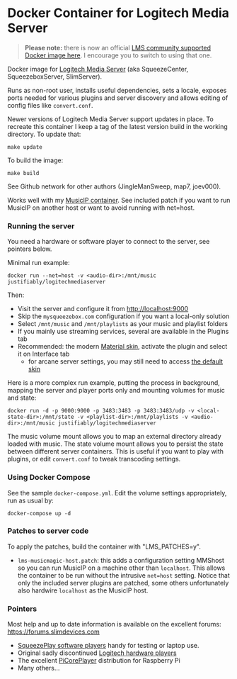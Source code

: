 # Docker Container for Logitech Media Server

> **Please note:** there is now an official 
> [LMS community supported Docker image here](https://hub.docker.com/r/lmscommunity/logitechmediaserver).  I encourage you to switch to using that one.

Docker image for
[Logitech Media Server](https://github.com/Logitech/slimserver) (aka
SqueezeCenter, SqueezeboxServer, SlimServer).

Runs as non-root user, installs useful dependencies, sets a locale,
exposes ports needed for various plugins and server discovery and
allows editing of config files like `convert.conf`.

Newer versions of Logitech Media Server support updates in place.  To
recreate this container I keep a tag of the latest version build in the
working directory.  To update that:

    make update

To build the image:

    make build

See Github network for other authors (JingleManSweep, map7, joev000).

Works well with my [MusicIP container](https://hub.docker.com/r/justifiably/musicip/).
See included patch if you want to run MusicIP on another host or want to
avoid running with net=host.


### Running the server

You need a hardware or software player to connect to the server, see
pointers below.

Minimal run example:

    docker run --net=host -v <audio-dir>:/mnt/music justifiably/logitechmediaserver

Then:

* Visit the server and configure it from <http://localhost:9000>
* Skip the `mysqueezebox.com` configuration if you want a local-only solution
* Select `/mnt/music` and `/mnt/playlists` as your music and playlist folders
* If you mainly use streaming services, several are available in the Plugins tab
* Recommended: the modern [Material skin][lms-material], activate the plugin and select it on Interface tab
    * for arcane server settings, you may still need to access [the default skin](http://localhost:9000)

Here is a more complex run example, putting the process in background, mapping the server
and player ports only and mounting volumes for music and state:

    docker run -d -p 9000:9000 -p 3483:3483 -p 3483:3483/udp -v <local-state-dir>:/mnt/state -v <playlist-dir>:/mnt/playlists -v <audio-dir>:/mnt/music justifiably/logitechmediaserver

The music volume mount allows you to map an external directory already
loaded with music.  The state volume mount allows you to persist the
state between different server containers.  This is useful if you want
to play with plugins, or edit `convert.conf` to tweak transcoding
settings.


### Using Docker Compose

See the sample `docker-compose.yml`.  Edit the volume settings
appropriately, run as usual by:

    docker-compose up -d


### Patches to server code

To apply the patches, build the container with "LMS_PATCHES=y".

* `lms-musicmagic-host.patch`: this adds a configuration setting
  MMShost so you can run MusicIP on a machine other than `localhost`.  This
  allows the container to be run without the intrusive `net=host`
  setting.  Notice that only the included server plugins are
  patched, some others unfortunately also hardwire `localhost` as
  the MusicIP host.


### Pointers

Most help and up to date information is available on the excellent 
forums: <https://forums.slimdevices.com> 

* [SqueezePlay software players](http://wiki.slimdevices.com/index.php/SqueezePlay_binaries)
  handy for testing or laptop use.
* Original sadly discontinued [Logitech hardware players](http://wiki.slimdevices.com/index.php/Main_Page#Players_.26_Controllers)
* The excellent [PiCorePlayer](https://www.picoreplayer.org) distribution for Raspberry Pi
* Many others...

[lms-material]: https://forums.slimdevices.com/showthread.php?109624-Announce-Material-Skin
